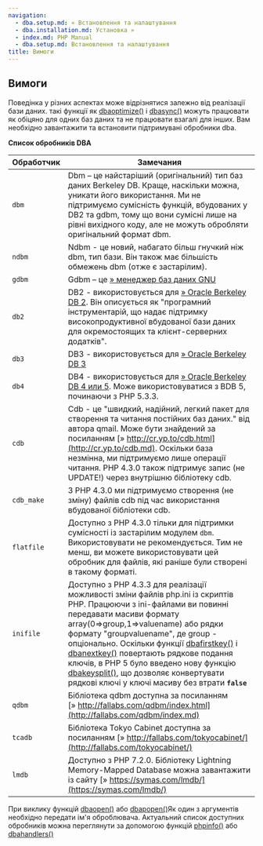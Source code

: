 ```yaml
---
navigation:
  - dba.setup.md: « Встановлення та налаштування
  - dba.installation.md: Установка »
  - index.md: PHP Manual
  - dba.setup.md: Встановлення та налаштування
title: Вимоги
---
```

## Вимоги

Поведінка у різних аспектах може відрізнятися залежно від реалізації бази даних. такі функції як [dbaoptimize()](function.dba-optimize.html) і [dbasync()](function.dba-sync.md) можуть працювати як обіцяно для одних баз даних та не працювати взагалі для інших. Вам необхідно завантажити та встановити підтримувані обробники dba.

**Список обробників DBA**

| Обработчик | Замечания |
| --- | --- |
| `dbm` | Dbm – це найстаріший (оригінальний) тип баз даних Berkeley DB. Краще, наскільки можна, уникати його використання. Ми не підтримуємо сумісність функцій, вбудованих у DB2 та gdbm, тому що вони сумісні лише на рівні вихідного коду, але не можуть обробляти оригінальний формат dbm. |
| `ndbm` | Ndbm - це новий, набагато більш гнучкий ніж dbm, тип бази. Він також має більшість обмежень dbm (отже є застарілим). |
| `gdbm` | Gdbm – це [» менеджер баз даних GNU](https://ftp.gnu.org/pub/gnu/gdbm/) |
| `db2` | DB2 - використовується для [» Oracle Berkeley DB 2](http://www.sleepycat.com/). Він описується як "програмний інструментарій, що надає підтримку високопродуктивної вбудованої бази даних для окремостоящих та клієнт-серверних додатків". |
| `db3` | DB3 - використовується для [» Oracle Berkeley DB 3](http://www.sleepycat.com/) |
| `db4` | DB4 - використовується для [» Oracle Berkeley DB 4 или 5](http://www.sleepycat.com/). Може використовуватися з BDB 5, починаючи з PHP 5.3.3. |
| `cdb` | Cdb - це "швидкий, надійний, легкий пакет для створення та читання постійних баз даних." від автора qmail. Може бути знайдений за посиланням [» http://cr.yp.to/cdb.html](http://cr.yp.to/cdb.md). Оскільки база незмінна, ми підтримуємо лише операції читання. PHP 4.3.0 також підтримує запис (не UPDATE!) через внутрішню бібліотеку cdb. |
| `cdb_make` | З PHP 4.3.0 ми підтримуємо створення (не зміну) файлів cdb під час використання вбудованої бібліотеки cdb. |
| `flatfile` | Доступно з PHP 4.3.0 тільки для підтримки сумісності із застарілим модулем `dbm`. Використовувати не рекомендується. Тим не менш, ви можете використовувати цей обробник для файлів, які раніше були створені в такому форматі. |
| `inifile` | Доступно з PHP 4.3.3 для реалізації можливості зміни файлів php.ini із скриптів PHP. Працюючи з ini-файлами ви повинні передавати масиви формату array(0=>group,1=>valuename) або рядки формату "groupvaluename", де group - опціонально. Оскільки функції [dbafirstkey()](function.dba-firstkey.html) і [dbanextkey()](function.dba-nextkey.html) повертають рядкове подання ключів, в PHP 5 було введено нову функцію [dbakeysplit()](function.dba-key-split.md), що дозволяє конвертувати рядкові ключі у ключі масиву без втрати **`false`** |
| `qdbm` | Бібліотека qdbm доступна за посиланням [» http://fallabs.com/qdbm/index.html](http://fallabs.com/qdbm/index.md) |
| `tcadb` | Бібліотека Tokyo Cabinet доступна за посиланням [» http://fallabs.com/tokyocabinet/](http://fallabs.com/tokyocabinet/) |
| `lmdb` | Доступно з PHP 7.2.0. Бібліотеку Lightning Memory-Mapped Database можна завантажити із сайту [» https://symas.com/lmdb/](https://symas.com/lmdb/) |

При виклику функцій [dbaopen()](function.dba-open.html) або [dbapopen()](function.dba-popen.html)Як один з аргументів необхідно передати ім'я оброблювача. Актуальний список доступних обробників можна переглянути за допомогою функцій [phpinfo()](function.phpinfo.md) або [dbahandlers()](function.dba-handlers.md)
